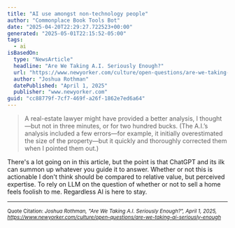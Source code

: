 ```yaml
---
title: "AI use amongst non-technology people"
author: "Commonplace Book Tools Bot"
date: "2025-04-20T22:29:27.722523+00:00"
generated: "2025-05-01T22:15:52-05:00"
tags:
  - ai
isBasedOn:
  type: "NewsArticle"
  headline: "Are We Taking A.I. Seriously Enough?"
  url: "https://www.newyorker.com/culture/open-questions/are-we-taking-ai-seriously-enough"
  author: "Joshua Rothman"
  datePublished: "April 1, 2025"
  publisher: "www.newyorker.com"
guid: "cc88779f-7cf7-469f-a26f-1862e7ed6a64"
---
```


> A real-estate lawyer might have provided a better analysis, I thought—but not in three minutes, or for two hundred bucks. (The A.I.’s analysis included a few errors—for example, it initially overestimated the size of the property—but it quickly and thoroughly corrected them when I pointed them out.)

There's a lot going on in this article, but the point is that ChatGPT and its ilk can summon up whatever you guide it to answer. Whether or not this is actionable I don't think should be compared to relative value, but perceived expertise. To rely on LLM on the question of whether or not to sell a home feels foolish to me. Regardless AI is here to stay.

---

<sub>Quote Citation: <cite>Joshua Rothman, "Are We Taking A.I. Seriously Enough?", April 1, 2025, <a href="https://www.newyorker.com/culture/open-questions/are-we-taking-ai-seriously-enough">https://www.newyorker.com/culture/open-questions/are-we-taking-ai-seriously-enough</a></cite></sub>